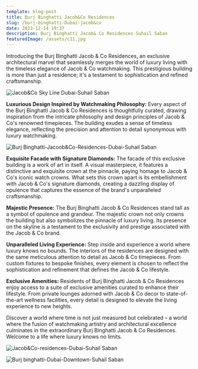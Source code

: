 ```yaml
---
template: blog-post
title: Burj Binghatti Jacob&Co Residences
slug: /burj-binghatti-Dubai-jacob&co
date: 2023-12-14 19:37
description: Burj Binghatti Jacob& Co Residences-Suhail Saban
featuredImage: /assets/c11.jpg
---
```

<!--StartFragment-->

Introducing the Burj Binghatti Jacob & Co Residences, an exclusive architectural marvel that seamlessly merges the world of luxury living with the timeless elegance of Jacob & Co watchmaking. This prestigious building is more than just a residence; it's a testament to sophistication and refined craftsmanship.

![Jacob&Co Sky Line Dubai-Suhail Saban](/assets/c10.jpg)

**Luxurious Design Inspired by Watchmaking Philosophy:** Every aspect of the Burj Binghatti Jacob & Co Residences is thoughtfully curated, drawing inspiration from the intricate philosophy and design principles of Jacob & Co's renowned timepieces. The building exudes a sense of timeless elegance, reflecting the precision and attention to detail synonymous with luxury watchmaking.

![Burj Binghatti-Jacoob&Co-Residences-Dubai-Suhail Saban](/assets/230727_binghatti_jacobco_view02_halfres.jpg)

**Exquisite Facade with Signature Diamonds:** The facade of this exclusive building is a work of art in itself. A visual masterpiece, it features a distinctive and exquisite crown at the pinnacle, paying homage to Jacob & Co's iconic watch crowns. What sets this crown apart is its embellishment with Jacob & Co's signature diamonds, creating a dazzling display of opulence that captures the essence of the brand's unparalleled craftsmanship.

**Majestic Presence:** The Burj Binghatti Jacob & Co Residences stand tall as a symbol of opulence and grandeur. The majestic crown not only crowns the building but also symbolizes the pinnacle of luxury living. Its presence on the skyline is a testament to the exclusivity and prestige associated with the Jacob & Co brand.

**Unparalleled Living Experience:** Step inside and experience a world where luxury knows no bounds. The interiors of the residences are designed with the same meticulous attention to detail as Jacob & Co timepieces. From custom fixtures to bespoke finishes, every element is chosen to reflect the sophistication and refinement that defines the Jacob & Co lifestyle.

**Exclusive Amenities:** Residents of Burj Binghatti Jacob & Co Residences enjoy access to a suite of exclusive amenities curated to enhance their lifestyle. From private lounges adorned with Jacob & Co decor to state-of-the-art wellness facilities, every detail is designed to elevate the living experience to new heights.

Discover a world where time is not just measured but celebrated – a world where the fusion of watchmaking artistry and architectural excellence culminates in the extraordinary Burj Binghatti Jacob & Co Residences. Welcome to a life where luxury knows no limits.

![Jacob&Co-residences-Dubai-Suhail Saban](/assets/arqui9_230727_binghatti_jacobco_view04_podium_halfres.jpg)

![Burj binghatti-Dubai-Downtown-Suhail Saban](/assets/230727_binghatti_jacobco_view03_halfres.jpg)

<!--EndFragment-->